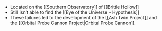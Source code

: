 - Located on the [[Southern Observatory]] of [[Brittle Hollow]]
- Still isn't able to find the [[Eye of the Universe - Hypothesis]]
- These failures led to the development of the [[Ash Twin Project]] and the [[Orbital Probe Cannon Project|Orbital Probe Cannon]].
